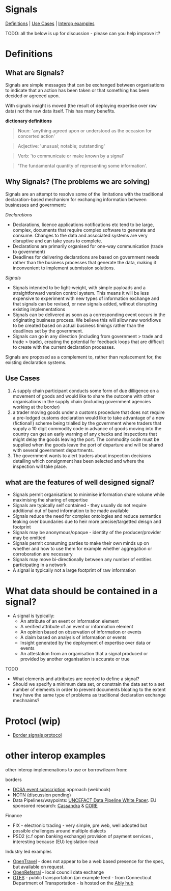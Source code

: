 # Signals
[Definitions](#definitions) |
[Use Cases](#use-cases) |
[Interop examples](#other-interop-examples)

TODO:  all the below is up for discussion - please can you help improve it?

# Definitions
## What are Signals?
Signals are simple messages that can be exchanged between organisations to indicate that an action has been taken or that something has been decided or agreeed upon.

With signals insight is moved (the result of deploying expertise over raw data) not the raw data itself. This has many benefits.


**dictionary definitions**

> Noun: 'anything agreed upon or understood as the occasion for concerted action'

> Adjective: 'unusual; notable; outstanding'

> Verb: 'to communicate or make known by a signal'

> 'The fundamental quantity of representing some information'.

## Why Signals? (The problems we are solving)
Signals are an attempt to resolve some of the limitations with the traditional declaration-based mechanism for exchanging information between businesses and government:

*Declarations* 
* Declarations, licence applications notifications etc tend to be large, complex, documents that require complex software to generate and consume.  Changes to the data and associated systems are very disruptive and can take years to complete.
* Declarations are primarily organised for one-way communication (trade to government)
* Deadlines for delivering declarations are based on government needs rather than the business processes that generate the data, making it inconvenient to implement submission solutions.

*Signals*
* Signals intended to be light-weight, with simple payloads and a straightforward version control system. This means it will be less expensive to experiment with new types of information exchange and that signals can be revised, or new signals added, without disrupting existing implementations 
* Signals can be delivered as soon as a corresponding event occurs in the originating business process.  We believe this will allow new workflows to be created based on actual business timings rather than the deadlines set by the government.
* Signals can go in any direction (including from government > trade and trade > trade), creating the potential for feedback loops that are difficult to create with the current declaration processes.

Signals are proposed as a complement to, rather than replacement for, the existing declaration systems.

## Use Cases
1.  A supply chain participant conducts some form of due dilligence on a movement of goods and would like to share the outcome with other organisations in the supply chain (including government agencies working at the border)
2.  a trader moving goods under a customs procedure that does not require a pre-lodged customs declaration would like to take advantage of a new (fictional!) scheme being trialled by the government where traders that supply a 10 digit commodity code in advance of goods moving into the country can get an early warning of any checks and inspections that might delay the goods leaving the port.  The commodity
   code must be supplied when the goods leave the port of departure and will be shared with several government departments.
2. The government wants to alert traders about inspection decisions detailing which consignment has been selected and where the inspection will take place.

## what are the features of well designed signal?
- Signals permit organisations to minimise information share volume while maximising the sharing of expertise
- Signals are typically self contained - they usually do not require additional out of band information to be made available
- Signals reduce the need for complex ontologies and reduce semantics leaking over boundaries due to heir more precise/targetted deisgn and footprint
- Signals may be anonymous/opaque - identity of the producer/provider may be omitted
- Signals permit consuming parties to make their own minds up on whether and how to use them for example whether aggregation or corroboration are necessary
- Signals may move bi-directionally between any number of entities participating in a network
- A signal is typically not a large footprint of raw information

# What data should be contained in a signal?
- A signal is typically:
  - An attribute of an event or information element
  - A verified attribute of an event or information element
  - An opinion based on observation of information or events
  - A claim based on analysis of information or events
  - Insight generated by the deployment of expertise over data or events
  - An attestation from an organisation that a signal produced or provided by another organisation is accurate or true

TODO
* What elements and attributes are needed to define a signal?
* Should we specify a minimum data set, or constrain the data set to a set number of elements in order to prevent documents bloating to the extent they have the same type of problems as traditional declaration exchange mechnaims?

# Protocl (wip)

- [Border signals protocol](https://github.com/information-sharing-networks/border-signals)

# other interop examples
other interop implemenations to use or borrow/learn from:

borders
* [DCSA event subscription](https://app.swaggerhub.com/apis/dcsaorg/DCSA_EBL/2.0.0-Beta-2#/Shipping%20Instructions/get_v2_shipping_instructions__shippingInstructionReference_) approach (webhook)  
* NOTN (discussion pending)
* Data Pipelines/waypoints:  [UNCEFACT Data Pipeline White Paper](https://unece.org/fileadmin/DAM/cefact/GuidanceMaterials/WhitePaperDataPipeline_Eng.pdf).  EU sponsored research: [Cassandra](https://cordis.europa.eu/project/id/261795) & [CORE](http://www.coreproject.eu/resources.aspx?filter=6073)

Finance
* FIX - electronic trading  - very simple, pre web, well adopted but possible challenges around multiple dialects
* PSD2 (c.f open banking exchange)  provision of payment services , interesting because (EU) legislation-lead

Industry led examples
* [OpenTravel](https://opentravel.org/) - does not appear to be a web based presence for the spec, but available on request.
* [OpenReferral](https://openreferraluk.org/about-standard) - local council data exchange 
* [GTFS](https://github.com/google/transit/tree/master/gtfs-realtime/spec/en) - public transportation (an example feed - from Connecticut Department of Transportation - is hosted on the [Ably hub](https://ably.com/hub/cttransit/gtfsr)
